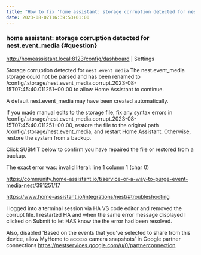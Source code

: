 ```yaml
---
title: "How to fix 'home assistant: storage corruption detected for nest.event_media?'"
date: 2023-08-02T16:39:53+01:00
---
```


### home assistant: storage corruption detected for nest.event_media {#question}

http://homeassistant.local:8123/config/dashboard | Settings

Storage corruption detected for `nest.event_media`
The nest.event_media storage could not be parsed and has been renamed to /config/.storage/nest.event_media.corrupt.2023-08-15T07:45:40.011251+00:00 to allow Home Assistant to continue.

A default nest.event_media may have been created automatically.

If you made manual edits to the storage file, fix any syntax errors in /config/.storage/nest.event_media.corrupt.2023-08-15T07:45:40.011251+00:00, restore the file to the original path /config/.storage/nest.event_media, and restart Home Assistant. Otherwise, restore the system from a backup.

Click SUBMIT below to confirm you have repaired the file or restored from a backup.

The exact error was: invalid literal: line 1 column 1 (char 0)

https://community.home-assistant.io/t/service-or-a-way-to-purge-event-media-nest/391251/17

https://www.home-assistant.io/integrations/nest/#troubleshooting

I logged into a terminal session via HA VS code editor and removed the corrupt file. I restarted HA and when the same error message displayed I clicked on Submit to let HAS know the the error had been resolved.

Also, disabled 'Based on the events that you've selected to share from this device, allow MyHome to access camera snapshots' in Google partner connections
https://nestservices.google.com/u/0/partnerconnection
